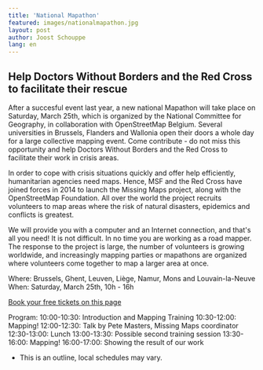 ```yaml
---
title: 'National Mapathon'
featured: images/nationalmapathon.jpg
layout: post
author: Joost Schouppe
lang: en
---
```


## Help Doctors Without Borders and the Red Cross to facilitate their rescue

After a succesful event last year, a new national Mapathon will take place on Saturday, March 25th, which is organized by the National Committee for Geography, in collaboration with OpenStreetMap Belgium. Several universities in Brussels, Flanders and Wallonia open their doors a whole day for a large collective mapping event. Come contribute - do not miss this opportunity and help Doctors Without Borders and the Red Cross to facilitate their work in crisis areas. 

In order to cope with crisis situations quickly and offer help efficiently, humanitarian agencies need maps. Hence, MSF and the Red Cross have joined forces in 2014 to launch the Missing Maps project, along with the OpenStreetMap Foundation. All over the world the project recruits volunteers to map areas where the risk of natural disasters, epidemics and conflicts is greatest. 

We will provide you with a computer and an Internet connection, and that's all you need! It is not difficult. In no time you are working as a road mapper. The response to the project is large, the number of volunteers is growing worldwide, and increasingly mapping parties or mapathons are organized where volunteers come together to map a larger area at once.

Where: Brussels, Ghent, Leuven, Liège, Namur, Mons and Louvain-la-Neuve 
When: Saturday, March 25th, 10h - 16h 

[Book your free tickets on this page](https://nationalmapathon.eventbrite.com)

Program:
10:00-10:30: Introduction and Mapping Training
10:30-12:00: Mapping!
12:00-12:30: Talk by Pete Masters, Missing Maps coordinator
12:30-13:00: Lunch
13:00-13:30: Possible second training session
13:30-16:00: Mapping!
16:00-17:00: Showing the result of our work
* This is an outline, local schedules may vary.
